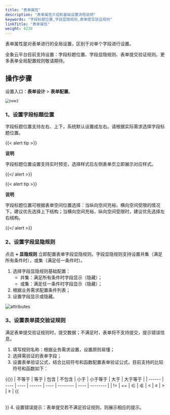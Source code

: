 ```yaml
---
title: "表单属性"
description: "表单属性介绍和基础设置流程说明"
keywords: "字段标题位置,字段显隐规则,表单提交验证规则"
linkTitle: "表单属性"
weight: 4230
---
```


表单属性是对表单进行的全局设置，区别于对单个字段进行设置。

全象云平台目前支持设置：字段标题位置、字段显隐规则、表单提交验证规则。更多表单全局配置规则敬请期待。

## 操作步骤

设置入口：**表单设计** > **表单配置**。

<img src="/images/manual/form/new2.png" alt="new2" style="zoom:80%;" />

### 1、设置字段标题位置

字段标题位置支持左右、上下，系统默认设置成左右。请根据实际需求选择字段标题位置。

{{< alert tip >}}

**说明**

字段标题位置设置支持实时预览，选择样式后左侧表单页立即展示对应样式。

{{</ alert >}}

{{< alert tip >}}

**说明**

字段标题位置可根据表单空间位置选择：当纵向空间充裕，横向空间受限的情况下，建议优先选择上下结构；当横向空间充裕，纵向空间受限时，建议优先选择左右结构。

{{</ alert >}}

### 2、设置字段显隐规则

点击 **+ 显隐规则** 立即配置表单字段显隐规则。字段显隐规则支持设置并集（满足所有条件时），或集（满足任一条件时）。

1. 选择字段显隐规则基础配置：
   - 并集：满足所有条件时字段显示（隐藏）；
   - 或集：满足任一条件时字段显示（隐藏）；
2. 根据业务需求配置条件列表；
3. 设置字段显示或隐藏。

![attributes](/images/manual/form/attributes.png)

### 3、设置表单提交验证规则

满足表单提交验证规则时，提交数据；不满足时，表单将不支持提交，提示错误信息。

1. 填写规则名称：根据业务需求设置，设置原则易懂；
2. 选择需验证的表单字段；
3. 设置表单验证公式，结合比较符号和函数配置表单验证公式，目前支持的比较符号和函数如下：

{{<table >}}
| 不等于 | 等于 | 包含 | 不包含 | 小于 | 小于等于 | 大于 | 大于等于 |
| ------ | ---- | ---- | ------ | ---- | -------- | ---- | -------- |
| !=     | ==   | ∈    | ∉      | <    | ≤        | >    | ≥        |
{{</table >}}
4. 设置错误提示：表单提交若不满足验证规则，则展示相应的提示。

